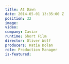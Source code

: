 ```yaml
---
title: At Dawn
date: 2014-05-01 13:35:00 Z
position: 32
image: 
video: 
company: Caviar
runtime: Short Film
director: Oliver Wolf
producers: Katie Dolan
role: Production Manager
is-featured: 
---
```


